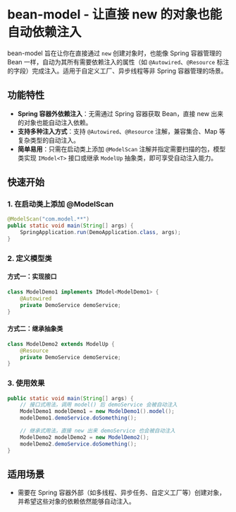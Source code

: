 # bean-model - 让直接 new 的对象也能自动依赖注入

bean-model 旨在让你在直接通过 `new` 创建对象时，也能像 Spring 容器管理的 Bean 一样，自动为其所有需要依赖注入的属性（如 `@Autowired`、`@Resource` 标注的字段）完成注入。适用于自定义工厂、异步线程等非 Spring 容器管理的场景。

## 功能特性

- **Spring 容器外依赖注入**：无需通过 Spring 容器获取 Bean，直接 new 出来的对象也能自动注入依赖。
- **支持多种注入方式**：支持 `@Autowired`、`@Resource` 注解，兼容集合、Map 等复杂类型的自动注入。
- **简单易用**：只需在启动类上添加 `@ModelScan` 注解并指定需要扫描的包，模型类实现 `IModel<T>` 接口或继承 `ModelUp` 抽象类，即可享受自动注入能力。

## 快速开始

### 1. 在启动类上添加 @ModelScan

```java
@ModelScan("com.model.**")
public static void main(String[] args) {
    SpringApplication.run(DemoApplication.class, args);
}
```

### 2. 定义模型类

#### 方式一：实现接口

```java
class ModelDemo1 implements IModel<ModelDemo1> {
    @Autowired
    private DemoService demoService;
}
```

#### 方式二：继承抽象类

```java
class ModelDemo2 extends ModelUp {
    @Resource
    private DemoService demoService;
}
```

### 3. 使用效果

```java
public static void main(String[] args) {
    // 接口式用法，调用 model() 后 demoService 会被自动注入
    ModelDemo1 modelDemo1 = new ModelDemo1().model();
    modelDemo1.demoService.doSomething();

    // 继承式用法，直接 new 出来 demoService 也会被自动注入
    ModelDemo2 modelDemo2 = new ModelDemo2();
    modelDemo2.demoService.doSomething();
}
```

## 适用场景
- 需要在 Spring 容器外部（如多线程、异步任务、自定义工厂等）创建对象，并希望这些对象的依赖依然能够自动注入。